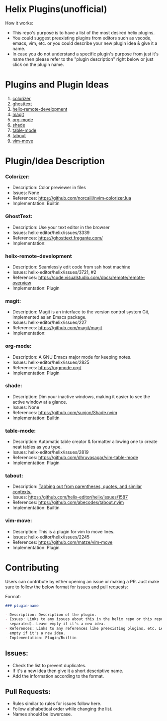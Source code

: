 # Helix Plugins(unofficial)

How it works:

- This repo's purpose is to have a list of the most desired helix plugins.
- You could suggest preexisting plugins from editors such as vscode, emacs,
  vim, etc. or you could describe your new plugin idea & give it a name.
- In case you do not understand a specific plugin's purpose from just it's
  name then please refer to the "plugin description" right below or just
  click on the plugin name.

# Plugins and Plugin Ideas

1.  [ colorizer ](#colorizer)
1.  [ ghosttext ](#GhostText)
1.  [ helix-remote-development ](#helix-remote-development)
1.  [ magit ](#magit)
1.  [ org-mode ](#org-mode)
1.  [ shade ](#shade)
1.  [ table-mode ](#table-mode)
1.  [ tabout ](#tabout)
1.  [ vim-move ](#vim-move)

# Plugin/Idea Description

### Colorizer:

- Description: Color previewer in files
- Issues: None
- References: <https://github.com/norcalli/nvim-colorizer.lua>
- Implementation: Builtin

### GhostText:

- Description: Use your text editor in the browser
- Issues: helix-editor/helix/issues/3339
- References: <https://ghosttext.fregante.com/>
- Implementation:

### helix-remote-development

- Description: Seamlessly edit code from ssh host machine
- Issues: helix-editor/helix/issues/3721, #2
- References: <https://code.visualstudio.com/docs/remote/remote-overview>
- Implementation: Plugin

### magit:

- Description: Magit is an interface to the version control system Git,
  implemented as an Emacs package.
- Issues: helix-editor/helix/issues/227
- References: <https://github.com/magit/magit>
- Implementation:

### org-mode:

- Description: A GNU Emacs major mode for keeping notes.
- Issues: helix-editor/helix/issues/2825
- References: <https://orgmode.org/>
- Implementation: Plugin

### shade:

- Description: Dim your inactive windows, making it easier to see the active
  window at a glance.
- Issues: None
- References: <https://github.com/sunjon/Shade.nvim>
- Implementation: Builtin

### table-mode:

- Description: Automatic table creator & formatter allowing one to create neat tables as you type.
- Issues: helix-editor/helix/issues/2819
- References: <https://github.com/dhruvasagar/vim-table-mode>
- Implementation: Plugin

### tabout:

- Description: [Tabbing out from parentheses, quotes, and similar contexts.](https://github.com/helix-editor/helix/issues/1587#issue-1115976332)
- Issues: <https://github.com/helix-editor/helix/issues/1587>
- References: <https://github.com/abecodes/tabout.nvim>
- Implementation: Builtin

### vim-move:

- Description: This is a plugin for vim to move lines.
- Issues: helix-editor/helix/issues/2245
- References: <https://github.com/matze/vim-move>
- Implementation: Plugin

# Contributing

Users can contribute by either opening an issue or making a PR. Just make sure
to follow the below format for issues and pull requests:

Format:

```markdown
### plugin-name

- Description: Description of the plugin.
- Issues: Links to any issues about this in the helix repo or this repo(comma
  separated). Leave empty if it's a new idea.
- References: Links to any references like preexisting plugins, etc. Leave
  empty if it's a new idea.
- Implementation: Plugin/Builtin
```

## Issues:

- Check the list to prevent duplicates.
- If it's a new idea then give it a short descriptive name.
- Add the information according to the format.

## Pull Requests:

- Rules similar to rules for issues follow here.
- Follow alphabetical order while changing the list.
- Names should be lowercase.
